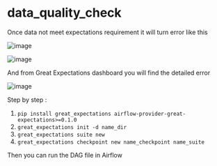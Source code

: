 # data_quality_check

Once data not meet expectations requirement it will turn error like this

![image](https://user-images.githubusercontent.com/74217351/159283500-d71e8c33-2069-458a-b590-907d372e65e5.png)

![image](https://user-images.githubusercontent.com/74217351/159284049-e58297dc-3435-487f-a502-e5b5859a32a1.png)


And from Great Expectations dashboard you will find the detailed error

![image](https://user-images.githubusercontent.com/74217351/159284268-cd2faa6d-b54b-4ca0-badc-847cac2f9506.png)


Step by step :
1. `pip install great_expectations airflow-provider-great-expectations>=0.1.0`
2. `great_expectations init -d name_dir`
3. `great_expectations suite new`
4. `great_expectations checkpoint new name_checkpoint name_suite`

Then you can run the DAG file in Airflow
